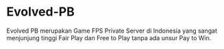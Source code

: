 # Evolved-PB
Evolved PB merupakan Game FPS Private Server di Indonesia yang sangat menjunjung tinggi Fair Play dan Free to Play tanpa ada unsur Pay to Win.

